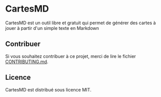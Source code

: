 # CartesMD

CartesMD est un outil libre et gratuit qui permet de générer des cartes à jouer à partir d'un simple texte en Markdown

## Contribuer

Si vous souhaitez contribuer à ce projet, merci de lire le fichier [CONTRIBUTING.md](https://forge.apps.education.fr/cartesmd/cartesMD.forge.apps.education.fr/-/blob/main/CONTRIBUTING.md?ref_type=heads).

## Licence

CartesMD est distribué sous licence MIT.
